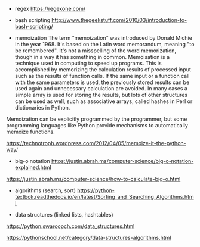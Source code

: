 - regex
https://regexone.com/


- bash scripting
http://www.thegeekstuff.com/2010/03/introduction-to-bash-scripting/

- memoization
The term "memoization" was introduced by Donald Michie in the year 1968. It's based on the Latin word memorandum, meaning "to be remembered". It's not a misspelling of the word memorization, though in a way it has something in common. Memoisation is a technique used in computing to speed up programs. This is accomplished by memorizing the calculation results of processed input such as the results of function calls. If the same input or a function call with the same parameters is used, the previously stored results can be used again and unnecessary calculation are avoided. In many cases a simple array is used for storing the results, but lots of other structures can be used as well, such as associative arrays, called hashes in Perl or dictionaries in Python.

Memoization can be explicitly programmed by the programmer, but some programming languages like Python provide mechanisms to automatically memoize functions.

https://technotroph.wordpress.com/2012/04/05/memoize-it-the-python-way/

- big-o notation
https://justin.abrah.ms/computer-science/big-o-notation-explained.html

https://justin.abrah.ms/computer-science/how-to-calculate-big-o.html

- algorithms (search, sort)
https://python-textbok.readthedocs.io/en/latest/Sorting_and_Searching_Algorithms.html

- data structures (linked lists, hashtables)

https://python.swaroopch.com/data_structures.html

https://pythonschool.net/category/data-structures-algorithms.html
